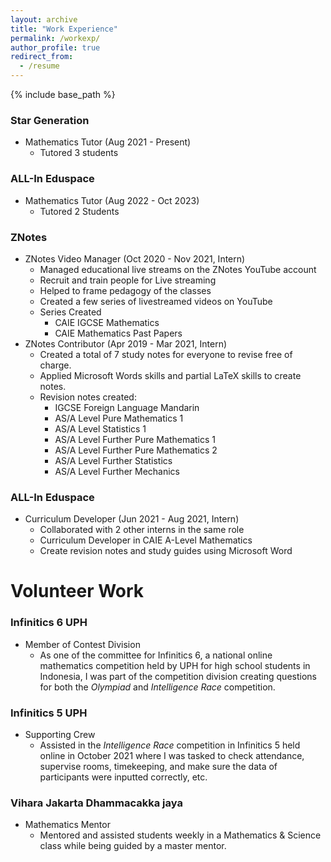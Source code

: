 ```yaml
---
layout: archive
title: "Work Experience"
permalink: /workexp/
author_profile: true
redirect_from:
  - /resume
---
```


{% include base_path %}

### Star Generation 
* Mathematics Tutor (Aug 2021 - Present)
  * Tutored 3 students

### ALL-In Eduspace
* Mathematics Tutor (Aug 2022 - Oct 2023)
  * Tutored 2 Students

### ZNotes
* ZNotes Video Manager (Oct 2020 - Nov 2021, Intern)
  * Managed educational live streams on the ZNotes YouTube account
  * Recruit and train people for Live streaming
  * Helped to frame pedagogy of the classes
  * Created a few series of livestreamed videos on YouTube
  * Series Created
    * CAIE IGCSE Mathematics
    * CAIE Mathematics Past Papers
* ZNotes Contributor (Apr 2019 - Mar 2021, Intern)
  * Created a total of 7 study notes for everyone to revise free of charge.
  * Applied Microsoft Words skills and partial LaTeX skills to create notes.
  * Revision notes created:
    * IGCSE Foreign Language Mandarin
    * AS/A Level Pure Mathematics 1
    * AS/A Level Statistics 1
    * AS/A Level Further Pure Mathematics 1
    * AS/A Level Further Pure Mathematics 2
    * AS/A Level Further Statistics
    * AS/A Level Further Mechanics

### ALL-In Eduspace
* Curriculum Developer (Jun 2021 - Aug 2021, Intern)
  * Collaborated with 2 other interns in the same role
  * Curriculum Developer in CAIE A-Level Mathematics
  * Create revision notes and study guides using Microsoft Word


Volunteer Work
======
### Infinitics 6 UPH
* Member of Contest Division
  * As one of the committee for Infinitics 6, a national online mathematics competition held by UPH for high school students in Indonesia, I was part of the competition division creating questions for both the _Olympiad_ and _Intelligence Race_ competition.

### Infinitics 5 UPH
* Supporting Crew
  * Assisted in the _Intelligence Race_ competition in Infinitics 5 held online in October 2021 where I was tasked to check attendance, supervise rooms, timekeeping, and make sure the data of participants were inputted correctly, etc.

### Vihara Jakarta Dhammacakka jaya
* Mathematics Mentor
  * Mentored and assisted students weekly in a Mathematics & Science class while being guided by a master mentor.
